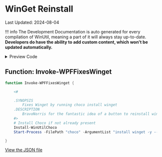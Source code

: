 ﻿# WinGet Reinstall

Last Updated: 2024-08-04


!!! info
     The Development Documentation is auto generated for every compilation of WinUtil, meaning a part of it will always stay up-to-date. **Developers do have the ability to add custom content, which won't be updated automatically.**


<!-- BEGIN CUSTOM CONTENT -->

<!-- END CUSTOM CONTENT -->

<details>
<summary>Preview Code</summary>

```json
{
    "Content":  "WinGet Reinstall",
    "category":  "Fixes",
    "link":  "https://christitustech.github.io/winutil/dev/features/Legacy-Windows-Panels/user",
    "panel":  "1",
    "Order":  "a044_",
    "Type":  "Button",
    "ButtonWidth":  "300"
}
```
</details>

## Function: Invoke-WPFFixesWinget
```powershell
function Invoke-WPFFixesWinget {

    <#

    .SYNOPSIS
        Fixes Winget by running choco install winget
    .DESCRIPTION
        BravoNorris for the fantastic idea of a button to reinstall winget
    #>
    # Install Choco if not already present
    Install-WinUtilChoco
    Start-Process -FilePath "choco" -ArgumentList "install winget -y --force" -NoNewWindow -Wait

}
```


<!-- BEGIN SECOND CUSTOM CONTENT -->

<!-- END SECOND CUSTOM CONTENT -->

[View the JSON file](https://github.com/ChrisTitusTech/winutil/tree/main/config/feature.json)

